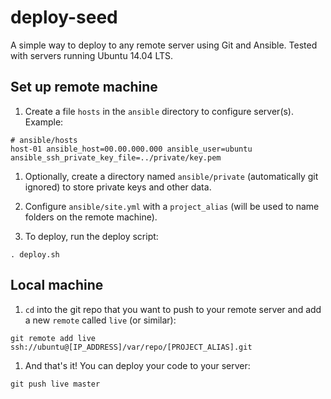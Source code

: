 # deploy-seed
A simple way to deploy to any remote server using Git and Ansible. Tested with servers running Ubuntu 14.04 LTS.

## Set up remote machine

1. Create a file `hosts` in the `ansible` directory to configure server(s). Example:

```
# ansible/hosts
host-01 ansible_host=00.00.000.000 ansible_user=ubuntu ansible_ssh_private_key_file=../private/key.pem
```

1. Optionally, create a directory named `ansible/private` (automatically git ignored) to store private keys and other data.

1. Configure `ansible/site.yml` with a `project_alias` (will be used to name folders on the remote machine).

1. To deploy, run the deploy script:

```
. deploy.sh
```

## Local machine

1. `cd` into the git repo that you want to push to your remote server and add a new `remote` called `live` (or similar):

```
git remote add live ssh://ubuntu@[IP_ADDRESS]/var/repo/[PROJECT_ALIAS].git
```

1. And that's it! You can deploy your code to your server:

```
git push live master
```
